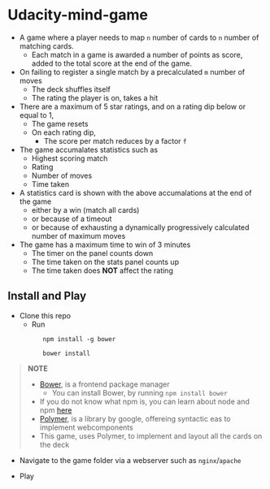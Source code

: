 # Udacity-mind-game
 - A game where a player needs to map `n` number of cards to `n` number of matching cards.
     - Each match in a game is awarded a number of points as score, added to the total score at the end of the game.
 - On failing to register a single match by a precalculated `m` number of moves
   - The deck shuffles itself
   - The rating the player is on, takes a hit
 - There are a maximum of 5 star ratings, and on a rating dip below or equal to 1,
   - The game resets
   - On each rating dip,
     - The score per match reduces by a factor `f`
 - The game accumalates statistics such as 
   - Highest scoring match
   - Rating
   - Number of moves
   - Time taken
 - A statistics card is shown with the above accumalations at the end of the game
   - either by a win (match all cards)
   - or because of a timeout
   - or because of exhausting a dynamically progressively calculated number of maximum moves 
 - The game has a maximum time to win of 3 minutes
   - The timer on the panel counts down
   - The time taken on the stats panel counts up
   - The time taken does **NOT** affect the rating
 
 ## Install and Play
  - Clone this repo
    - Run 
        ```
           npm install -g bower
           
           bower install
         ```
>  **NOTE**
> - [Bower][2], is a frontend package manager
>    - You can install Bower, by running 
        ```npm install bower```
> - If you do not know what npm is, you can learn about node and npm [here][1]
> - [Polymer][3], is a library by google, offereing syntactic eas to implement webcomponents
> - This game, uses Polymer, to implement and layout all the cards on the deck













- Navigate to the game folder via a webserver such as `nginx`/`apache`
- Play
  
  [1]:https://docs.npmjs.com/getting-started/what-is-npm
  [2]:https://bower.io/
  [3]:https://www.polymer-project.org/
